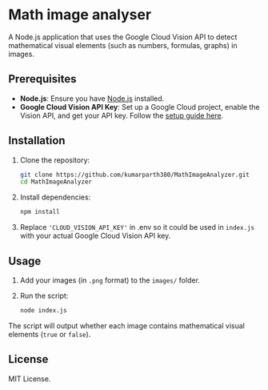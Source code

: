 # Math image analyser

A Node.js application that uses the Google Cloud Vision API to detect mathematical visual elements (such as numbers, formulas, graphs) in images.

## Prerequisites

- **Node.js**: Ensure you have [Node.js](https://nodejs.org/) installed.
- **Google Cloud Vision API Key**: Set up a Google Cloud project, enable the Vision API, and get your API key. Follow the [setup guide here](https://cloud.google.com/vision/docs/setup).

## Installation

1. Clone the repository:

   ```bash
   git clone https://github.com/kumarparth380/MathImageAnalyzer.git
   cd MathImageAnalyzer
   ```

2. Install dependencies:

   ```bash
   npm install
   ```

3. Replace `'CLOUD_VISION_API_KEY'` in .env so it could be used in `index.js` with your actual Google Cloud Vision API key.

## Usage

1. Add your images (in `.png` format) to the `images/` folder.

2. Run the script:

   ```bash
   node index.js
   ```

The script will output whether each image contains mathematical visual elements (`true` or `false`).

## License

MIT License.
